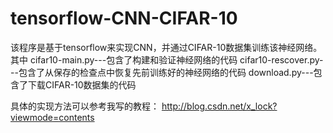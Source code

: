 # tensorflow-CNN-CIFAR-10
该程序是基于tensorflow来实现CNN，并通过CIFAR-10数据集训练该神经网络。
其中
cifar10-main.py---包含了构建和验证神经网络的代码
cifar10-rescover.py---包含了从保存的检查点中恢复先前训练好的神经网络的代码
download.py---包含了下载CIFAR-10数据集的代码


具体的实现方法可以参考我写的教程：
http://blog.csdn.net/x_lock?viewmode=contents
